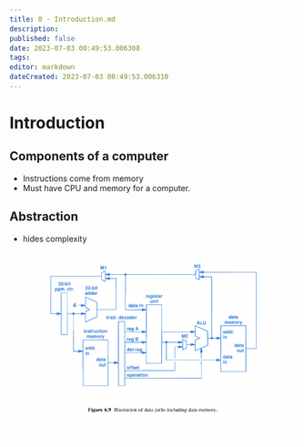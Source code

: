 ```yaml
---
title: 0 - Introduction.md
description:
published: false
date: 2023-07-03 00:49:53.006308
tags:
editor: markdown
dateCreated: 2023-07-03 00:49:53.006310
---
```


# Introduction
## Components of a computer
- Instructions come from memory
- Must have CPU and memory for a computer.

## Abstraction
- hides complexity
![](/images/20220907105105.png)